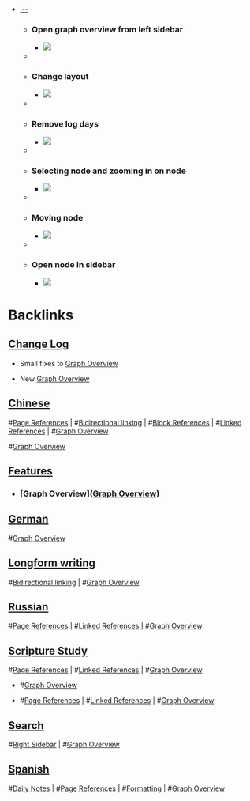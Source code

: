 - [.--](<.--.md>)
    - ### Open graph overview from left sidebar
        - ![](https://firebasestorage.googleapis.com/v0/b/firescript-577a2.appspot.com/o/imgs%2Fapp%2Fhelp-documentation%2FjJz0CNicqY.gif?alt=media&token=1d8ca7df-25cd-458f-8f9e-09e130327c27)
    - 
    - ### Change layout
        - ![](https://firebasestorage.googleapis.com/v0/b/firescript-577a2.appspot.com/o/imgs%2Fapp%2Fhelp-documentation%2FVlZpC492oI.gif?alt=media&token=d6055ce8-6b3b-4ece-b942-3253fae20be6)
    - 
    - ### Remove log days
        - ![](https://firebasestorage.googleapis.com/v0/b/firescript-577a2.appspot.com/o/imgs%2Fapp%2Fhelp-documentation%2FT1YtPOXv6j.gif?alt=media&token=835832b8-b060-4519-9970-eaef8c564f52)
    - 
    - ### Selecting node and zooming in on node
        - ![](https://firebasestorage.googleapis.com/v0/b/firescript-577a2.appspot.com/o/imgs%2Fapp%2Fhelp-documentation%2FvxMzNcxM0B.gif?alt=media&token=c7452963-0954-4425-8a44-c7e4f0bb37e1)
    - 
    - ### Moving node
        - ![](https://firebasestorage.googleapis.com/v0/b/firescript-577a2.appspot.com/o/imgs%2Fapp%2Fhelp-documentation%2FeKRmqKzotE.gif?alt=media&token=8dc9fe95-3c1b-4330-8f00-110bbaac99ff)
    - 
    - ### Open node in sidebar
        - ![](https://firebasestorage.googleapis.com/v0/b/firescript-577a2.appspot.com/o/imgs%2Fapp%2Fhelp-documentation%2FzO8buehcAl.gif?alt=media&token=0de4cdf5-26a2-440c-a0af-57ede8199623)

# Backlinks
## [Change Log](<Change Log.md>)
- Small fixes to [Graph Overview](<Graph Overview.md>)

- New [Graph Overview](<Graph Overview.md>)

## [Chinese](<Chinese.md>)
#[Page References](<Page References.md>) | #[Bidirectional linking](<Bidirectional linking.md>) | #[Block References](<Block References.md>) | #[Linked References](<Linked References.md>) | #[Graph Overview](<Graph Overview.md>)

#[Graph Overview](<Graph Overview.md>)

## [Features](<Features.md>)
- ### [Graph Overview]([Graph Overview](<Graph Overview.md>))

## [German](<German.md>)
#[Graph Overview](<Graph Overview.md>)

## [Longform writing](<Longform writing.md>)
#[Bidirectional linking](<Bidirectional linking.md>) | #[Graph Overview](<Graph Overview.md>)

## [Russian](<Russian.md>)
#[Page References](<Page References.md>) | #[Linked References](<Linked References.md>) | #[Graph Overview](<Graph Overview.md>)

## [Scripture Study](<Scripture Study.md>)
#[Page References](<Page References.md>) | #[Linked References](<Linked References.md>) | #[Graph Overview](<Graph Overview.md>)

- #[Graph Overview](<Graph Overview.md>)

- #[Page References](<Page References.md>) | #[Linked References](<Linked References.md>) | #[Graph Overview](<Graph Overview.md>)

## [Search](<Search.md>)
#[Right Sidebar](<Right Sidebar.md>) | #[Graph Overview](<Graph Overview.md>)

## [Spanish](<Spanish.md>)
#[Daily Notes](<Daily Notes.md>) | #[Page References](<Page References.md>) | #[Formatting](<Formatting.md>) | #[Graph Overview](<Graph Overview.md>)

